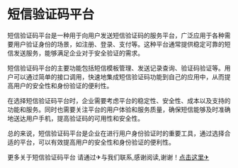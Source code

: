 # 短信验证码平台

短信验证码平台是一种用于向用户发送短信验证码的服务平台，广泛应用于各种需要用户验证身份的场景，如注册、登录、支付等。这种平台通常提供稳定可靠的短信发送服务，能够满足企业对于安全验证的需求。

短信验证码平台的主要功能包括短信模板管理、发送记录查询、验证码验证等。用户可以通过简单的接口调用，快速地集成短信验证码功能到自己的应用中，从而提高用户的安全性和身份验证的便利性。

在选择短信验证码平台时，企业需要考虑平台的稳定性、安全性、成本以及支持的功能和服务。同时也需要关注平台的用户体验和服务质量，确保短信能够及时准确地送达用户手机，提高验证码的可用性和安全性。

总的来说，短信验证码平台是企业在进行用户身份验证时的重要工具，通过选择合适的平台，可以有效提高用户的安全性和身份验证的便利性。

更多关于短信验证码平台 请通过✈与我们联系,感谢阅读,谢谢！[点击这里✈](https://t.me/pt99bot)